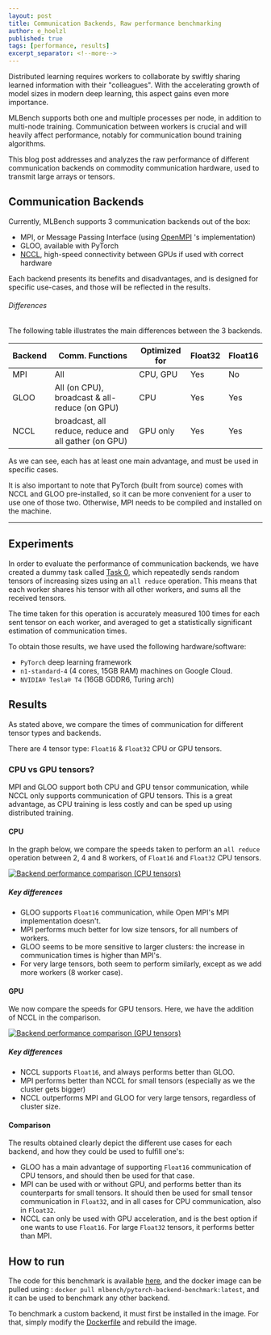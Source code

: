 ```yaml
---
layout: post
title: Communication Backends, Raw performance benchmarking
author: e_hoelzl
published: true
tags: [performance, results]
excerpt_separator: <!--more-->
---
```


Distributed learning requires workers to collaborate by swiftly sharing learned information with their "colleagues".
With the accelerating growth of model sizes in modern deep learning, this aspect gains even more importance.

MLBench supports both one and multiple processes per node, in addition to multi-node training. Communication between workers is crucial
and will heavily affect performance, notably for communication bound training algorithms.

This blog post addresses and analyzes the raw performance of different communication backends on commodity communication hardware, used to transmit large arrays or tensors.

<!--more-->


## Communication Backends

Currently, MLBench supports 3 communication backends out of the box:

* MPI, or Message Passing Interface (using [OpenMPI](https://www.open-mpi.org/) 's implementation)
* GLOO, available with PyTorch
* [NCCL](https://developer.nvidia.com/nccl), high-speed connectivity between GPUs if used with correct hardware

Each backend presents its benefits and disadvantages, and is designed for specific
use-cases, and those will be reflected in the results.

###### Differences

The following table illustrates the main differences between the 3 backends.

| Backend | Comm. Functions | Optimized for | Float32 | Float16|
|---------|-----------------|---------------|---------|--------|
| MPI     |   All           |  CPU, GPU          | Yes     | No     |
| GLOO    | All (on CPU), broadcast & all-reduce (on GPU)    |  CPU          | Yes     | Yes    |
| NCCL    | broadcast, all reduce, reduce and all gather (on GPU) | GPU only | Yes | Yes

As we can see, each has at least one main advantage, and must be used in specific cases.

It is also important to note that PyTorch (built from source) comes with NCCL and GLOO pre-installed, so it can be
more convenient for a user to use one of those two. Otherwise, MPI needs to be compiled and installed on the machine.

---

## Experiments

In order to evaluate the performance of communication backends, we have created a dummy task called [Task 0](https://mlbench.readthedocs.io/en/latest/benchmark-tasks.html#task-0-communication-backend-raw-performance),
which repeatedly sends random tensors of increasing sizes using an `all reduce` operation. This means that each worker shares his tensor with all other workers, and sums all the received tensors.

The time taken for this operation is accurately measured 100 times for each sent tensor on each worker, and averaged to get a statistically significant estimation of communication times.

To obtain those results, we have used the following hardware/software:

- `PyTorch` deep learning framework
- `n1-standard-4` (4 cores, 15GB RAM) machines on Google Cloud.
- `NVIDIA® Tesla® T4` (16GB GDDR6, Turing arch)

## Results

As stated above, we compare the times of communication for different tensor types and backends.

There are 4 tensor type: `Float16` & `Float32` CPU or GPU tensors.

### CPU vs GPU tensors?

MPI and GLOO support both CPU and GPU tensor communication, while NCCL only supports communication of GPU tensors. This is a great advantage, as CPU training is less costly
and can be sped up using distributed training.

#### CPU
In the graph below, we compare the speeds taken to perform an `all reduce` operation between 2, 4 and 8 workers, of `Float16` and `Float32` CPU tensors.

<a href="{{ site.baseurl }}public/images/blog/2020-09-08-communication-backend-comparison/backends_comparison_by_workers.png" data-lightbox="backends_comparison_by_workers" data-title="Backend performance comparison (CPU tensors)">
  <img src="{{ site.baseurl }}public/images/blog/2020-09-08-communication-backend-comparison/backends_comparison_by_workers.png" alt="Backend performance comparison (CPU tensors)" style="max-width:100%;"/>
</a>

##### Key differences

- GLOO supports `Float16` communication, while Open MPI's MPI implementation doesn't.
- MPI performs much better for low size tensors, for all numbers of workers.
- GLOO seems to be more sensitive to larger clusters: the increase in communication times is higher than MPI's.
- For very large tensors, both seem to perform similarly, except as we add more workers (8 worker case).

#### GPU

We now compare the speeds for GPU tensors. Here, we have the addition of NCCL in the comparison.

<a href="{{ site.baseurl }}public/images/blog/2020-09-08-communication-backend-comparison/backends_comparison_by_workers_CUDA.png" data-lightbox="backends_comparison_by_workers" data-title="Backend performance comparison (GPU tensors)">
  <img src="{{ site.baseurl }}public/images/blog/2020-09-08-communication-backend-comparison/backends_comparison_by_workers_CUDA.png" alt="Backend performance comparison (GPU tensors)" style="max-width:100%;"/>
</a>

##### Key differences
- NCCL supports `Float16`, and always performs better than GLOO.
- MPI performs better than NCCL for small tensors (especially as we the cluster gets bigger)
- NCCL outperforms MPI and GLOO for very large tensors, regardless of cluster size.

#### Comparison

The results obtained clearly depict the different use cases for each backend, and how they could be used to fulfill one's:
- GLOO has a main advantage of supporting `Float16` communication of CPU tensors, and should then be used for that case.
- MPI can be used with or without GPU, and performs better than its counterparts for small tensors. It should then be used for small tensor
communication in `Float32`, and in all cases for CPU communication, also in `Float32`.
- NCCL can only be used with GPU acceleration, and is the best option if one wants to use `Float16`. For large `Float32` tensors, it performs better than MPI.


## How to run

The code for this benchmark is available [here](https://github.com/mlbench/mlbench-benchmarks/tree/develop/pytorch/backend_benchmark), and the docker image can be pulled using :
`docker pull mlbench/pytorch-backend-benchmark:latest`, and it can be used to benchmark any other backend.

To benchmark a custom backend, it must first be installed in the image. For that, simply modify the [Dockerfile](https://github.com/mlbench/mlbench-benchmarks/blob/develop/pytorch/backend_benchmark/Dockerfile)
and rebuild the image.